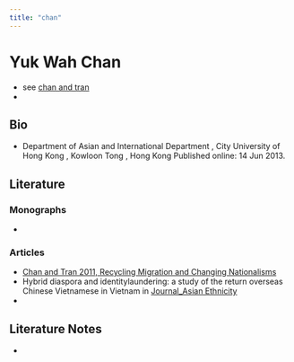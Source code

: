 ```yaml
---
title: "chan"
---
```


# Yuk Wah Chan

- see [chan and tran](005.Authors/chan%20and%20tran.md)
-

## Bio
- Department of Asian and International Department , City University of Hong Kong , Kowloon Tong , Hong Kong Published online: 14 Jun 2013.

## Literature
### Monographs 
- 

### Articles 
-  [Chan and Tran 2011, Recycling Migration and Changing Nationalisms](002.Literature%20Notes/Chan%20and%20Tran%202011,%20Recycling%20Migration%20and%20Changing%20Nationalisms.md)
- Hybrid diaspora and identitylaundering: a study of the return overseas Chinese Vietnamese in Vietnam in [Journal_Asian Ethnicity](_Spaces/work/Journals/Journal_Asian%20Ethnicity.md)
- 

## Literature Notes
-